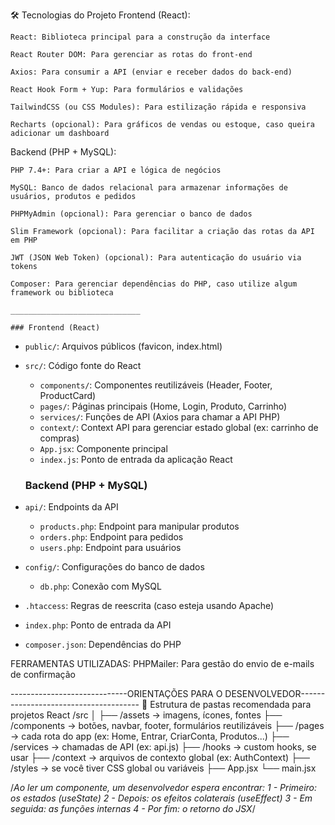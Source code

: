 🛠️ Tecnologias do Projeto
Frontend (React):

    React: Biblioteca principal para a construção da interface

    React Router DOM: Para gerenciar as rotas do front-end

    Axios: Para consumir a API (enviar e receber dados do back-end)

    React Hook Form + Yup: Para formulários e validações

    TailwindCSS (ou CSS Modules): Para estilização rápida e responsiva

    Recharts (opcional): Para gráficos de vendas ou estoque, caso queira adicionar um dashboard

Backend (PHP + MySQL):

    PHP 7.4+: Para criar a API e lógica de negócios

    MySQL: Banco de dados relacional para armazenar informações de usuários, produtos e pedidos

    PHPMyAdmin (opcional): Para gerenciar o banco de dados

    Slim Framework (opcional): Para facilitar a criação das rotas da API em PHP

    JWT (JSON Web Token) (opcional): Para autenticação do usuário via tokens

    Composer: Para gerenciar dependências do PHP, caso utilize algum framework ou biblioteca

    _____________________________

    ### Frontend (React)
- `public/`: Arquivos públicos (favicon, index.html)
- `src/`: Código fonte do React
  - `components/`: Componentes reutilizáveis (Header, Footer, ProductCard)
  - `pages/`: Páginas principais (Home, Login, Produto, Carrinho)
  - `services/`: Funções de API (Axios para chamar a API PHP)
  - `context/`: Context API para gerenciar estado global (ex: carrinho de compras)
  - `App.jsx`: Componente principal
  - `index.js`: Ponto de entrada da aplicação React


  ### Backend (PHP + MySQL)
- `api/`: Endpoints da API
  - `products.php`: Endpoint para manipular produtos
  - `orders.php`: Endpoint para pedidos
  - `users.php`: Endpoint para usuários
- `config/`: Configurações do banco de dados
  - `db.php`: Conexão com MySQL
- `.htaccess`: Regras de reescrita (caso esteja usando Apache)
- `index.php`: Ponto de entrada da API
- `composer.json`: Dependências do PHP


FERRAMENTAS UTILIZADAS: 
PHPMailer: Para gestão do envio de e-mails de confirmação



-----------------------------ORIENTAÇÕES PARA O DESENVOLVEDOR--------------------------------------
📁 Estrutura de pastas recomendada para projetos React
/src
│
├── /assets          → imagens, ícones, fontes
├── /components      → botões, navbar, footer, formulários reutilizáveis
├── /pages           → cada rota do app (ex: Home, Entrar, CriarConta, Produtos...)
├── /services        → chamadas de API (ex: api.js)
├── /hooks           → custom hooks, se usar
├── /context         → arquivos de contexto global (ex: AuthContext)
├── /styles          → se você tiver CSS global ou variáveis
├── App.jsx
└── main.jsx


 /*Ao ler um componente, um desenvolvedor espera encontrar:
    1 - Primeiro: os estados (useState)
    2 - Depois: os efeitos colaterais (useEffect)
    3 - Em seguida: as funções internas
    4 - Por fim: o retorno do JSX*/

